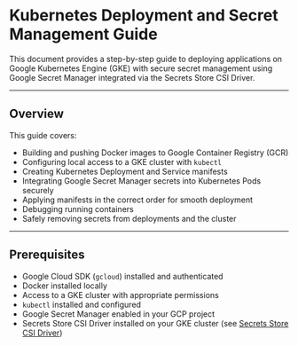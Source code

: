 # Kubernetes Deployment and Secret Management Guide

This document provides a step-by-step guide to deploying applications on Google Kubernetes Engine (GKE) with secure secret management using Google Secret Manager integrated via the Secrets Store CSI Driver.

---

## Overview

This guide covers:

- Building and pushing Docker images to Google Container Registry (GCR)
- Configuring local access to a GKE cluster with `kubectl`
- Creating Kubernetes Deployment and Service manifests
- Integrating Google Secret Manager secrets into Kubernetes Pods securely
- Applying manifests in the correct order for smooth deployment
- Debugging running containers
- Safely removing secrets from deployments and the cluster

---

## Prerequisites

- Google Cloud SDK (`gcloud`) installed and authenticated
- Docker installed locally
- Access to a GKE cluster with appropriate permissions
- `kubectl` installed and configured
- Google Secret Manager enabled in your GCP project
- Secrets Store CSI Driver installed on your GKE cluster (see [Secrets Store CSI Driver](https://secrets-store-csi-driver.sigs.k8s.io/))
